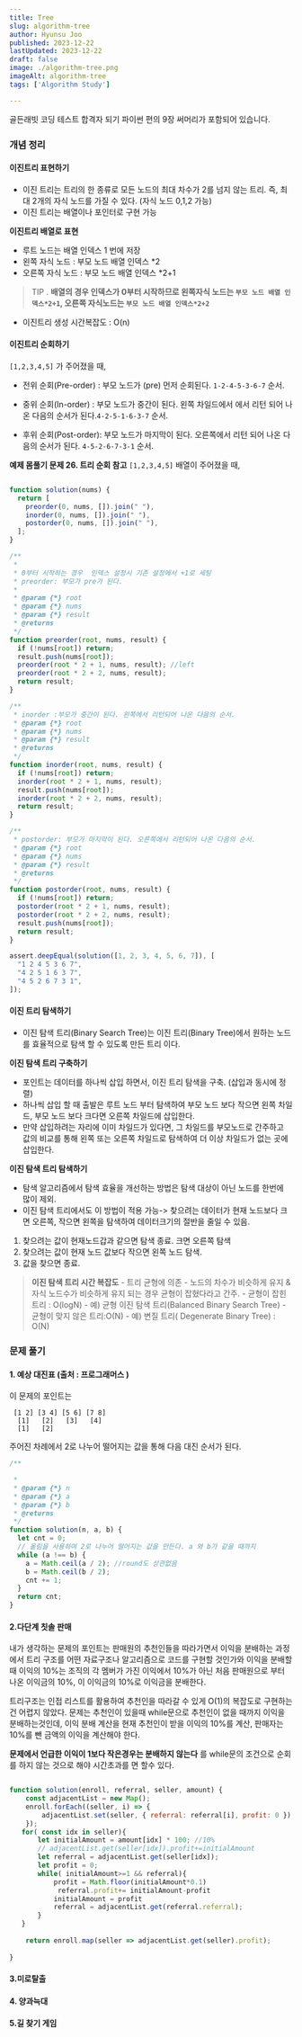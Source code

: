 ```yaml
---
title: Tree  
slug: algorithm-tree
author: Hyunsu Joo
published: 2023-12-22
lastUpdated: 2023-12-22
draft: false
image: ./algorithm-tree.png
imageAlt: algorithm-tree
tags: ['Algorithm Study']

---
```


골든래빗 코딩 테스트 합격자 되기 파이썬 편의 9장 써머리가 포함되어 있습니다.

### 개념 정리 

#### 이진트리 표현하기

- 이진 트리는 트리의 한 종류로 모든 노드의 최대 차수가 2를 넘지 않는 트리. 즉, 최대 2개의 자식 노드를 가질 수 있다. (자식 노드 0,1,2 가능)
- 이진 트리는 배열이나 포인터로 구현 가능 

**이진트리 배열로 표현**

- 루트 노드는 배열 인덱스 1 번에 저장
- 왼쪽 자식 노드 : 부모 노드 배열 인덱스 *2
- 오른쪽 자식 노드 : 부모 노드 배열 인덱스 *2+1

> TIP .
**배열의 경우 인덱스가 0부터 시작하므로 왼쪽자식 노드는 `부모 노드 배열 인덱스*2+1`, 오른쪽 자식노드는 `부모 노드 배열 인덱스*2+2`**
>

- 이진트리 생성 시간복잡도 : O(n)

#### 이진트리 순회하기

`[1,2,3,4,5]` 가 주어졌을 때, 
- 전위 순회(Pre-order) : 부모 노드가 (pre) 먼저 순회된다.  `1-2-4-5-3-6-7` 순서.
 
- 중위 순회(In-order) : 부모 노드가 중간이 된다. 왼쪽 차일드에서 에서 리턴 되어 나온 다음의 순서가 된다.`4-2-5-1-6-3-7` 순서.
- 후위 순회(Post-order): 부모 노드가 마지막이 된다. 오른쪽에서 리턴 되어 나온 다음의 순서가 된다.
`4-5-2-6-7-3-1` 순서.

**예제 몸풀기 문제 26. 트리 순회 참고**
`[1,2,3,4,5]` 배열이 주어졌을 때, 



```javascript

function solution(nums) {
  return [
    preorder(0, nums, []).join(" "),
    inorder(0, nums, []).join(" "),
    postorder(0, nums, []).join(" "),
  ];
}

/**
 *
 * 0부터 시작하는 경우  인덱스 설정시 기존 설정에서 +1로 세팅
 * preorder: 부모가 pre가 된다.
 *
 * @param {*} root
 * @param {*} nums
 * @param {*} result
 * @returns
 */
function preorder(root, nums, result) {
  if (!nums[root]) return;
  result.push(nums[root]);
  preorder(root * 2 + 1, nums, result); //left
  preorder(root * 2 + 2, nums, result);
  return result;
}

/**
 * inorder :부모가 중간이 된다. 왼쪽에서 리턴되어 나온 다음의 순서.
 * @param {*} root
 * @param {*} nums
 * @param {*} result
 * @returns
 */
function inorder(root, nums, result) {
  if (!nums[root]) return;
  inorder(root * 2 + 1, nums, result);
  result.push(nums[root]);
  inorder(root * 2 + 2, nums, result);
  return result;
}

/**
 * postorder: 부모가 마지막이 된다. 오른쪽에서 리턴되어 나온 다음의 순서.
 * @param {*} root
 * @param {*} nums
 * @param {*} result
 * @returns
 */
function postorder(root, nums, result) {
  if (!nums[root]) return;
  postorder(root * 2 + 1, nums, result);
  postorder(root * 2 + 2, nums, result);
  result.push(nums[root]);
  return result;
}

assert.deepEqual(solution([1, 2, 3, 4, 5, 6, 7]), [
  "1 2 4 5 3 6 7",
  "4 2 5 1 6 3 7",
  "4 5 2 6 7 3 1",
]);

```

#### 이진 트리 탐색하기 

- 이진 탐색 트리(Binary Search Tree)는 이진 트리(Binary Tree)에서 원하는 노드를 효율적으로 탐색 할 수 있도록 만든 트리 이다. 

**이진 탐색 트리 구축하기**

- 포인트는 데이터를 하나씩 삽입 하면서, 이진 트리 탐색을 구축. (삽입과 동시에 정렬)
- 하나씩 삽입 할 때 출발은 루트 노드 부터 탐색하여 부모 노드 보다 작으면 왼쪽 차일드, 부모 노드 보다 크다면 오른쪽 차일드에 삽입한다. 
- 만약 삽입하려는 자리에 이미 차일드가 있다면, 그 차일드를 부모노드로 간주하고 값의 비교를 통해 왼쪽 또는 오른쪽 차일드로 탐색하여 더 이상 차일드가 없는 곳에 삽입한다.

**이진 탐색 트리 탐색하기**
- 탐색 알고리즘에서 탐색 효율을 개선하는 방법은 탐색 대상이 아닌 노드를 한번에 많이 제외.
- 이진 탐색 트리에서도 이 방법이 적용 가능-> 찾으려는 데이터가 현재 노드보다 크면 오른쪽, 작으면 왼쪽을 탐색하여 데이터크기의 절반을 줄일 수 있음.

1. 찾으려는 값이 현재노드갑과 같으면 탐색 종료. 크면 오른쪽 탐색
2. 찾으려는 값이 현재 노드 값보다 작으면 왼쪽 노드 탐색.
3. 값을 찾으면 종료.

> **이진 탐색 트리 시간 복잡도**
    - 트리 균형에 의존 
    - 노드의 차수가 비슷하게 유지 & 자식 노드수가 비슷하게 유지 되는 경우 균형이 잡혔다라고 간주. 
    - 균형이 잡힌 트리 : O(logN) 
    - 예) 균형 이진 탐색 트리(Balanced Binary Search Tree)
    - 균형이 맞지 않은 트리:O(N)
    - 예) 변질 트리( Degenerate Binary Tree) : O(N)
>
 


### 문제 풀기

#### 1. 예상 대진표  (출처 : 프로그래머스 )

이 문제의 포인트는
```
 [1 2] [3 4] [5 6] [7 8]
  [1]   [2]   [3]   [4]
  [1]   [2]
```

 주어진 차례에서 2로 나누어 떨어지는 값을 통해 다음 대진 순서가 된다.

```javascript
/**

 *
 * @param {*} n
 * @param {*} a
 * @param {*} b
 * @returns
 */
function solution(n, a, b) {
  let cnt = 0;
  // 올림을 사용하여 2로 나누어 떨어지는 값을 만든다. a 와 b가 같을 때까지
  while (a !== b) {
    a = Math.ceil(a / 2); //round도 상관없음
    b = Math.ceil(b / 2);
    cnt += 1;
  }
  return cnt;
}

```

#### 2.다단계 칫솔 판매

내가 생각하는 문제의 포인트는 판매원의 추천인들을 따라가면서 이익을 분배하는 과정에서 트리 구조를 어떤 자료구조나 알고리즘으로 코드를 구현할 것인가와 이익을 분배할 때 이익의 10%는 조직의 각 멤버가 가진 이익에서 10%가 아닌 처음 판매원으로 부터 나온 이익금의 10%, 이 이익금의 10%로 이익금을 분배한다.

트리구조는 인접 리스트를 활용하여 추천인을 따라갈 수 있게 O(1)의 복잡도로 구현하는건 어렵지 않았다.
문제는 추천인이 있을때 while문으로 추천인이 없을 때까지 이익을 분배하는것인데, 이익 분배 계산을 현재 추천인이 받을 이익의 10%를 계산, 판매자는 10%를 뺀 금액의 이익을 계산해야 한다. 

**문제에서 언급한 이익이 1보다 작은경우는 분배하지 않는다** 를 while문의 조건으로 순회를 하지 않는 것으로 해야 시간초과를 면 할수 있다. 
```javascript

function solution(enroll, referral, seller, amount) {
    const adjacentList = new Map();
    enroll.forEach((seller, i) => {
        adjacentList.set(seller, { referral: referral[i], profit: 0 });
    });
   for( const idx in seller){
       let initialAmount = amount[idx] * 100; //10%
       // adjacentList.get(seller[idx]).profit+=initialAmount
       let referral = adjacentList.get(seller[idx]);
       let profit = 0;
       while( initialAmount>=1 && referral){
           profit = Math.floor(initialAmount*0.1)
            referral.profit+= initialAmount-profit
           initialAmount = profit
           referral = adjacentList.get(referral.referral);
       }
   }
  
    return enroll.map(seller => adjacentList.get(seller).profit);
       
}


```


#### 3.미로탈출 

#### 4. 양과늑대

#### 5.길 찾기 게임



